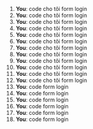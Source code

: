1. **You**: code cho tôi form login 
2. **You**: code cho tôi form login 
3. **You**: code cho tôi form login 
4. **You**: code cho tôi form login 
5. **You**: code cho tôi form login 
6. **You**: code cho tôi form login 
7. **You**: code cho tôi form login 
8. **You**: code cho tôi form login 
9. **You**: code cho tôi form login 
10. **You**: code cho tôi form login 
11. **You**: code cho tôi form login 
12. **You**: code cho tôi form login 
13. **You**: code form login
14. **You**: code form login
15. **You**: code form login
16. **You**: code form login
17. **You**: code form login
18. **You**: code form login